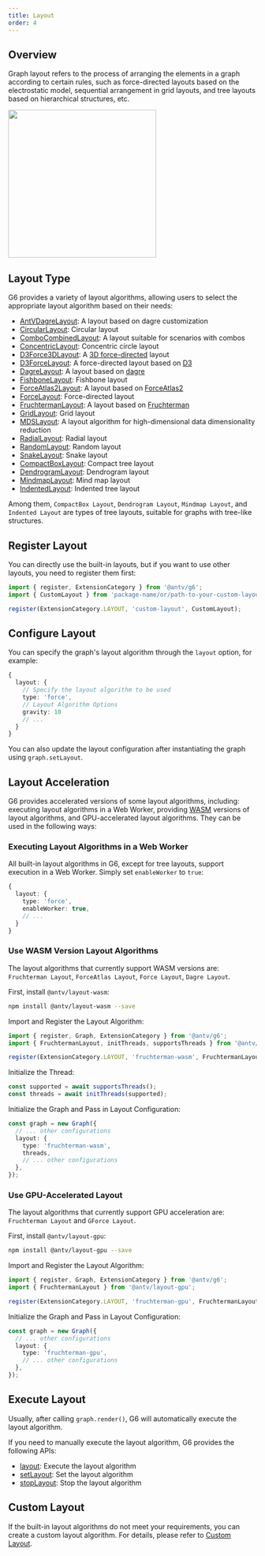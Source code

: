 ```yaml
---
title: Layout
order: 4
---
```


## Overview

Graph layout refers to the process of arranging the elements in a graph according to certain rules, such as force-directed layouts based on the electrostatic model, sequential arrangement in grid layouts, and tree layouts based on hierarchical structures, etc.

<image width="300" src="https://mdn.alipayobjects.com/huamei_qa8qxu/afts/img/A*WIhlToluHaEAAAAAAAAAAAAADmJ7AQ/original" />

## Layout Type

G6 provides a variety of layout algorithms, allowing users to select the appropriate layout algorithm based on their needs:

<!-- TODO to be verified if the links are correct -->

- [AntVDagreLayout](/en/api/layouts/antv-dagre-layout): A layout based on dagre customization
- [CircularLayout](/en/api/layouts/circular-layout): Circular layout
- [ComboCombinedLayout](/en/api/layouts/combo-combined-layout): A layout suitable for scenarios with combos
- [ConcentricLayout](/en/api/layouts/concentric-layout): Concentric circle layout
- [D3Force3DLayout](/en/api/layouts/d3-force3-d-layout): A [3D force-directed](https://github.com/vasturiano/d3-force-3d) layout
- [D3ForceLayout](/en/api/layouts/d3-force-layout): A force-directed layout based on [D3](https://d3js.org/d3-force)
- [DagreLayout](/en/api/layouts/dagre-layout): A layout based on [dagre](https://github.com/dagrejs/dagre)
- [FishboneLayout](/en/api/layouts/fishbone): Fishbone layout
- [ForceAtlas2Layout](/en/api/layouts/force-atlas2-layout): A layout based on [ForceAtlas2](https://journals.plos.org/plosone/article?id=10.1371/journal.pone.0098679)
- [ForceLayout](/en/api/layouts/force-layout): Force-directed layout
- [FruchtermanLayout](/en/api/layouts/fruchterman-layout): A layout based on [Fruchterman](https://www.sciencedirect.com/topics/computer-science/reingold-layout)
- [GridLayout](/en/api/layouts/grid-layout): Grid layout
- [MDSLayout](/en/api/layouts/mds-layout): A layout algorithm for high-dimensional data dimensionality reduction
- [RadialLayout](/en/api/layouts/radial-layout): Radial layout
- [RandomLayout](/en/api/layouts/random-layout): Random layout
- [SnakeLayout](/en/api/layouts/snake): Snake layout
- [CompactBoxLayout](/en/api/layouts/compact-box-layout): Compact tree layout
- [DendrogramLayout](/en/api/layouts/dendrogram-layout): Dendrogram layout
- [MindmapLayout](/en/api/layouts/mindmap-layout): Mind map layout
- [IndentedLayout](/en/api/layouts/indented-layout): Indented tree layout

Among them, `CompactBox Layout`, `Dendrogram Layout`, `Mindmap Layout`, and `Indented Layout` are types of tree layouts, suitable for graphs with tree-like structures.

## Register Layout

You can directly use the built-in layouts, but if you want to use other layouts, you need to register them first:

```typescript
import { register, ExtensionCategory } from '@antv/g6';
import { CustomLayout } from 'package-name/or/path-to-your-custom-layout';

register(ExtensionCategory.LAYOUT, 'custom-layout', CustomLayout);
```

## Configure Layout

You can specify the graph's layout algorithm through the `layout` option, for example:

```typescript
{
  layout: {
    // Specify the layout algorithm to be used
    type: 'force',
    // Layout Algorithm Options
    gravity: 10
    // ...
  }
}
```

You can also update the layout configuration after instantiating the graph using `graph.setLayout`.

## Layout Acceleration

G6 provides accelerated versions of some layout algorithms, including: executing layout algorithms in a Web Worker, providing [WASM](https://webassembly.org/) versions of layout algorithms, and GPU-accelerated layout algorithms. They can be used in the following ways:

### Executing Layout Algorithms in a Web Worker

All built-in layout algorithms in G6, except for tree layouts, support execution in a Web Worker. Simply set `enableWorker` to `true`:

```typescript
{
  layout: {
    type: 'force',
    enableWorker: true,
    // ...
  }
}
```

### Use WASM Version Layout Algorithms

The layout algorithms that currently support WASM versions are: `Fruchterman Layout`, `ForceAtlas Layout`, `Force Layout`, `Dagre Layout`.

First, install `@antv/layout-wasm`:

```bash
npm install @antv/layout-wasm --save
```

Import and Register the Layout Algorithm:

```typescript
import { register, Graph, ExtensionCategory } from '@antv/g6';
import { FruchtermanLayout, initThreads, supportsThreads } from '@antv/layout-wasm';

register(ExtensionCategory.LAYOUT, 'fruchterman-wasm', FruchtermanLayout);
```

Initialize the Thread:

```typescript
const supported = await supportsThreads();
const threads = await initThreads(supported);
```

Initialize the Graph and Pass in Layout Configuration:

```typescript
const graph = new Graph({
  // ... other configurations
  layout: {
    type: 'fruchterman-wasm',
    threads,
    // ... other configurations
  },
});
```

### Use GPU-Accelerated Layout

The layout algorithms that currently support GPU acceleration are: `Fruchterman Layout` and `GForce Layout`.

First, install `@antv/layout-gpu`:

```bash
npm install @antv/layout-gpu --save
```

Import and Register the Layout Algorithm:

```typescript
import { register, Graph, ExtensionCategory } from '@antv/g6';
import { FruchtermanLayout } from '@antv/layout-gpu';

register(ExtensionCategory.LAYOUT, 'fruchterman-gpu', FruchtermanLayout);
```

Initialize the Graph and Pass in Layout Configuration:

```typescript
const graph = new Graph({
  // ... other configurations
  layout: {
    type: 'fruchterman-gpu',
    // ... other configurations
  },
});
```

## Execute Layout

Usually, after calling `graph.render()`, G6 will automatically execute the layout algorithm.

If you need to manually execute the layout algorithm, G6 provides the following APIs:

- [layout](/en/api/graph/method#graphlayout): Execute the layout algorithm
- [setLayout](/en/api/graph/method#graphsetlayoutlayout): Set the layout algorithm
- [stopLayout](/en/api/graph/method#graphstoplayout): Stop the layout algorithm

## Custom Layout

If the built-in layout algorithms do not meet your requirements, you can create a custom layout algorithm. For details, please refer to [Custom Layout](/en/manual/custom-extension/layout).
